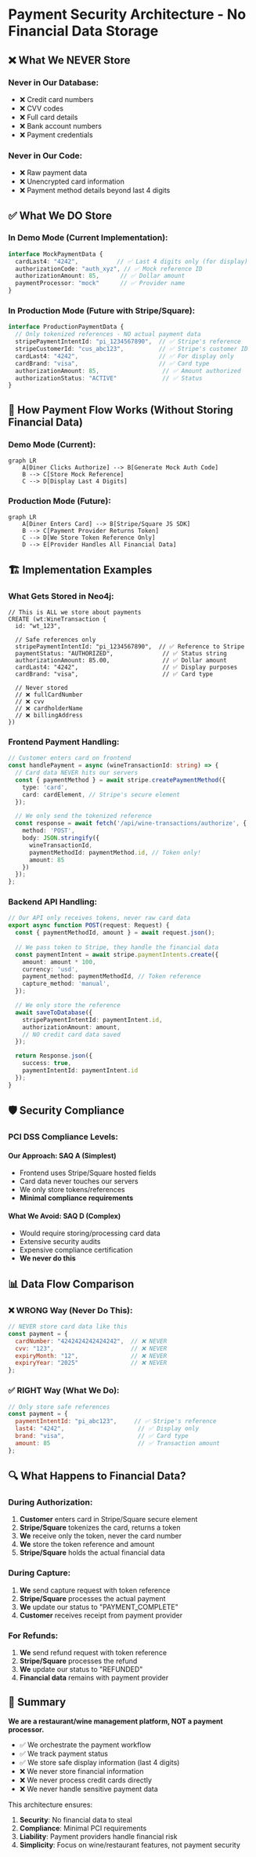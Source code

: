 # Payment Security Architecture - No Financial Data Storage

## ❌ What We NEVER Store

### Never in Our Database:
- ❌ Credit card numbers
- ❌ CVV codes
- ❌ Full card details
- ❌ Bank account numbers
- ❌ Payment credentials

### Never in Our Code:
- ❌ Raw payment data
- ❌ Unencrypted card information
- ❌ Payment method details beyond last 4 digits

## ✅ What We DO Store

### In Demo Mode (Current Implementation):
```typescript
interface MockPaymentData {
  cardLast4: "4242",           // ✅ Last 4 digits only (for display)
  authorizationCode: "auth_xyz", // ✅ Mock reference ID
  authorizationAmount: 85,      // ✅ Dollar amount
  paymentProcessor: "mock"      // ✅ Provider name
}
```

### In Production Mode (Future with Stripe/Square):
```typescript
interface ProductionPaymentData {
  // Only tokenized references - NO actual payment data
  stripePaymentIntentId: "pi_1234567890",  // ✅ Stripe's reference
  stripeCustomerId: "cus_abc123",          // ✅ Stripe's customer ID
  cardLast4: "4242",                       // ✅ For display only
  cardBrand: "visa",                       // ✅ Card type
  authorizationAmount: 85,                  // ✅ Amount authorized
  authorizationStatus: "ACTIVE"             // ✅ Status
}
```

## 🔐 How Payment Flow Works (Without Storing Financial Data)

### Demo Mode (Current):
```mermaid
graph LR
    A[Diner Clicks Authorize] --> B[Generate Mock Auth Code]
    B --> C[Store Mock Reference]
    C --> D[Display Last 4 Digits]
```

### Production Mode (Future):
```mermaid
graph LR
    A[Diner Enters Card] --> B[Stripe/Square JS SDK]
    B --> C[Payment Provider Returns Token]
    C --> D[We Store Token Reference Only]
    D --> E[Provider Handles All Financial Data]
```

## 🏗️ Implementation Examples

### What Gets Stored in Neo4j:
```cypher
// This is ALL we store about payments
CREATE (wt:WineTransaction {
  id: "wt_123",
  
  // Safe references only
  stripePaymentIntentId: "pi_1234567890",  // ✅ Reference to Stripe
  paymentStatus: "AUTHORIZED",              // ✅ Status string
  authorizationAmount: 85.00,               // ✅ Dollar amount
  cardLast4: "4242",                        // ✅ Display purposes
  cardBrand: "visa",                        // ✅ Card type
  
  // Never stored
  // ❌ fullCardNumber
  // ❌ cvv
  // ❌ cardholderName
  // ❌ billingAddress
})
```

### Frontend Payment Handling:
```typescript
// Customer enters card on frontend
const handlePayment = async (wineTransactionId: string) => {
  // Card data NEVER hits our servers
  const { paymentMethod } = await stripe.createPaymentMethod({
    type: 'card',
    card: cardElement, // Stripe's secure element
  });

  // We only send the tokenized reference
  const response = await fetch('/api/wine-transactions/authorize', {
    method: 'POST',
    body: JSON.stringify({
      wineTransactionId,
      paymentMethodId: paymentMethod.id, // Token only!
      amount: 85
    })
  });
};
```

### Backend API Handling:
```typescript
// Our API only receives tokens, never raw card data
export async function POST(request: Request) {
  const { paymentMethodId, amount } = await request.json();
  
  // We pass token to Stripe, they handle the financial data
  const paymentIntent = await stripe.paymentIntents.create({
    amount: amount * 100,
    currency: 'usd',
    payment_method: paymentMethodId, // Token reference
    capture_method: 'manual',
  });

  // We only store the reference
  await saveToDatabase({
    stripePaymentIntentId: paymentIntent.id,
    authorizationAmount: amount,
    // NO credit card data saved
  });

  return Response.json({ 
    success: true,
    paymentIntentId: paymentIntent.id 
  });
}
```

## 🛡️ Security Compliance

### PCI DSS Compliance Levels:

#### Our Approach: **SAQ A** (Simplest)
- Frontend uses Stripe/Square hosted fields
- Card data never touches our servers
- We only store tokens/references
- **Minimal compliance requirements**

#### What We Avoid: **SAQ D** (Complex)
- Would require storing/processing card data
- Extensive security audits
- Expensive compliance certification
- **We never do this**

## 📊 Data Flow Comparison

### ❌ WRONG Way (Never Do This):
```javascript
// NEVER store card data like this
const payment = {
  cardNumber: "4242424242424242",  // ❌ NEVER
  cvv: "123",                      // ❌ NEVER
  expiryMonth: "12",               // ❌ NEVER
  expiryYear: "2025"               // ❌ NEVER
};
```

### ✅ RIGHT Way (What We Do):
```javascript
// Only store safe references
const payment = {
  paymentIntentId: "pi_abc123",     // ✅ Stripe's reference
  last4: "4242",                     // ✅ Display only
  brand: "visa",                     // ✅ Card type
  amount: 85                         // ✅ Transaction amount
};
```

## 🔍 What Happens to Financial Data?

### During Authorization:
1. **Customer** enters card in Stripe/Square secure element
2. **Stripe/Square** tokenizes the card, returns a token
3. **We** receive only the token, never the card number
4. **We** store the token reference and amount
5. **Stripe/Square** holds the actual financial data

### During Capture:
1. **We** send capture request with token reference
2. **Stripe/Square** processes the actual payment
3. **We** update our status to "PAYMENT_COMPLETE"
4. **Customer** receives receipt from payment provider

### For Refunds:
1. **We** send refund request with token reference
2. **Stripe/Square** processes the refund
3. **We** update our status to "REFUNDED"
4. **Financial data** remains with payment provider

## 🎯 Summary

**We are a restaurant/wine management platform, NOT a payment processor.**

- ✅ We orchestrate the payment workflow
- ✅ We track payment status
- ✅ We store safe display information (last 4 digits)
- ❌ We never store financial information
- ❌ We never process credit cards directly
- ❌ We never handle sensitive payment data

This architecture ensures:
1. **Security**: No financial data to steal
2. **Compliance**: Minimal PCI requirements
3. **Liability**: Payment providers handle financial risk
4. **Simplicity**: Focus on wine/restaurant features, not payment security